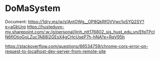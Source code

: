 # DoMaSystem

Document: https://1drv.ms/w/s!AntOWg__OP8QkRfOVVwc1oSYQ2SY?e=aGbUrq
https://husteduvn-my.sharepoint.com/:w:/g/personal/linh_ntt176802_sis_hust_edu_vn/EfpTPcIN6flOtioGoLZuc7AB8l2GEsX4gCHcUseP7h-hNA?e=RqV95h


https://stackoverflow.com/questions/66534759/chrome-cors-error-on-request-to-localhost-dev-server-from-remote-site